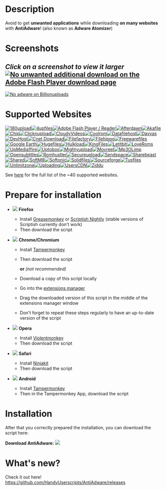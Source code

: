 # Description

Avoid to get **unwanted applications** while downloading **on many websites** with **AntiAdware**! (also known as **Adware Atomizer**)

# Screenshots
*Click on a screenshot to view it larger*
[![No unwanted additional download on the Adobe Flash Player download page](https://i.imgur.com/0JCE7DVh.png "No unwanted additional download on the Adobe Flash Player download page")](https://i.imgur.com/0JCE7DV.png)
---------------------------------------
[![No adware on Billionuploads](https://i.imgur.com/38XOaQfh.png "No adware on Billionuploads")](https://i.imgur.com/38XOaQf.png)

# Supported Websites
[![180upload](https://i.imgur.com/dW7jcQ7.png "180upload")![4upfiles](https://i.imgur.com/QJhQFDP.png "4upfiles")![Adobe Flash Player / Reader](https://i.imgur.com/SvLjgIf.png "Adobe Flash Player / Reader")![Afterdawn](https://i.imgur.com/CDxX9AX.png "Afterdawn")![Akafile](https://i.imgur.com/4wVFAm8.png "Akafile")![Chip](https://i.imgur.com/UiH9cvh.png "Chip")![Clicknupload](https://i.imgur.com/PAYfKmH.png "Clicknupload")![CloudyVideos](https://i.imgur.com/riYex5l.png "CloudyVideos")![Coolrom](https://i.imgur.com/ezguqmD.png "Coolrom")![Datafilehost](https://i.imgur.com/y5uKbBC.png "Datafilehost")![Davvas](https://i.imgur.com/Eh6QnwZ.png "Davvas")![DevHost](https://i.imgur.com/Eh6QnwZ.png "DevHost")![Cnet Download](https://i.imgur.com/B7nIZg7.png "Cnet Download")![Filefactory](https://i.imgur.com/Eh6QnwZ.png "Filefactory")![Filehippo](https://i.imgur.com/ZeiBRrt.png "Filehippo")![Freewarefiles](https://i.imgur.com/ST2ihXt.png "Freewarefiles")
![Google Earth](https://i.imgur.com/Ma9NZ6l.png "Google Earth")![Hugefiles](https://i.imgur.com/ay3VE9G.png "Hugefiles")![Hulkload](https://i.imgur.com/9fYQMWz.png "Hulkload")![KingFiles](https://i.imgur.com/Eh6QnwZ.png "KingFiles")![Letitbit](https://i.imgur.com/eVRYCNs.png "Letitbit")![LoveRoms](https://i.imgur.com/n1c9KHY.png "LoveRoms")![UpMedia1fire](https://i.imgur.com/AH8D75T.png "UpMedia1fire")![Uptobox](https://i.imgur.com/HgqSsEu.png "Uptobox")![Mightyupload](https://i.imgur.com/Eh6QnwZ.png "Mightyupload")![Movreel](https://i.imgur.com/Eh6QnwZ.png "Movreel")![Mp3OLimp](https://i.imgur.com/6I9TKeB.png "Mp3OLimp")![Opensubtitles](https://i.imgur.com/etDajvg.png "Opensubtitles")![Romhustler](https://i.imgur.com/wup392J.png "Romhustler")![Secureupload](https://i.imgur.com/eQ06o7i.png "Secureupload")![Sendspace](https://i.imgur.com/7gx1svU.png "Sendspace")![Sharebeast](https://i.imgur.com/PAUqYgu.png "Sharebeast")![Shared](https://i.imgur.com/onpVg02.png "Shared")![SoftM8](https://i.imgur.com/YcCYuvK.png "SoftM8")![Softonic](https://i.imgur.com/zVF1jat.png "Softonic")![Solidfiles](https://i.imgur.com/rtXgrpz.png "Solidfiles")![Sourceforge](https://i.imgur.com/HKfnAiF.png "Sourceforge")![Tusfiles](https://i.imgur.com/7sZA4re.png "Tusfiles")![Unlimitzone](https://i.imgur.com/FLJWebZ.png "Unlimitzone")![Uploading](https://i.imgur.com/nf0jqv9.png "Uploading")![UsersCDN](https://i.imgur.com/AR3vvNQ.png "UsersCDN")![Ziddu](https://i.imgur.com/QESaPBE.png "Ziddu")](https://github.com/HandyUserscripts/AntiAdware/wiki/Supported-Websites)

See [here](https://github.com/HandyUserscripts/AntiAdware/wiki/Supported-Websites) for the full list of the ~40 supported websites.

# Prepare for installation

- ![](https://i.imgur.com/zD5npRg.png) **Firefox**
  - Install [Greasemonkey](https://addons.mozilla.org/firefox/addon/greasemonkey/) or [Scriptish Nightly](https://github.com/scriptish/scriptish-nightlies/releases) (stable versions of Scriptish currently don't work)
  - Then download the script

- ![](https://i.imgur.com/IVru2Aw.png) **Chrome/Chromium**
  - Install [Tampermonkey](https://chrome.google.com/webstore/detail/tampermonkey/dhdgffkkebhmkfjojejmpbldmpobfkfo/)
  - Then download the script

    **or** *(not recommended)*

  - Download a copy of this script locally
  - Go into the [extensions manager](https://i.imgur.com/8ALV1pq.png)
  - Drag the downloaded version of this script in the middle of the extensions manager window
  - Don't forget to repeat these steps regularly to have an up-to-date version of the script

- ![](https://i.imgur.com/P1R4aMx.png) **Opera**
  - Install [Violentmonkey](https://addons.opera.com/en/extensions/details/violent-monkey/)
  - Then download the script

- ![](https://i.imgur.com/pUhViGt.png) **Safari**
  - Install [Ninjakit](http://ss-o.net/safari/extension/NinjaKit.safariextz)
  - Then download the script

- ![](https://i.imgur.com/DDd2ihc.png) **Android**
  - Install [Tampermonkey](https://play.google.com/store/apps/details?id=net.biniok.tampermonkey)
  - Then in the Tampermonkey App, download the script

# Installation

After that you correctly prepared the installation, you can download the script here:

**Download AntiAdware:** [![](https://i.imgur.com/0KCjrsZ.png)](https://bit.ly/AntiAdware)

# What's new?

Check it out here! https://github.com/HandyUserscripts/AntiAdware/releases
